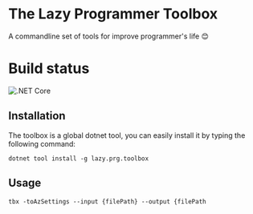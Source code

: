 # The Lazy Programmer Toolbox
A commandline set of tools for improve programmer's life 😊

# Build status
![.NET Core](https://github.com/frdiana/Lazy-Programmer-Toolbox/workflows/.NET%20Core/badge.svg)

## Installation
The toolbox is a global dotnet tool, you can easily install it by typing the following command:

`dotnet tool install -g lazy.prg.toolbox`

## Usage

`tbx -toAzSettings --input {filePath} --output {filePath`
